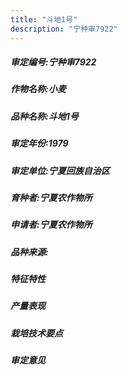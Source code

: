 ```yaml
---
title: "斗地1号"
description: "宁种审7922"
---
```

##### 审定编号:宁种审7922

##### 作物名称:小麦

##### 品种名称:斗地1号

##### 审定年份:1979

##### 审定单位:宁夏回族自治区

##### 育种者:宁夏农作物所

##### 申请者:宁夏农作物所

##### 品种来源:

##### 特征特性


##### 产量表现


##### 栽培技术要点


##### 审定意见


